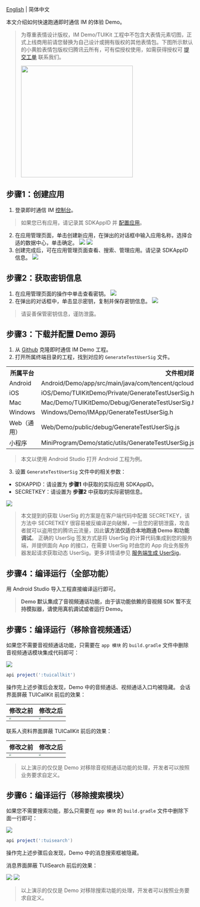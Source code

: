 [English](./README.md) | 简体中文

本文介绍如何快速跑通即时通信 IM 的体验 Demo。

>为尊重表情设计版权，IM Demo/TUIKit 工程中不包含大表情元素切图，正式上线商用前请您替换为自己设计或拥有版权的其他表情包。下图所示默认的小黄脸表情包版权归腾讯云所有，可有偿授权使用，如需获得授权可 [提交工单](https://console.cloud.tencent.com/workorder/category) 联系我们。
>
> <img src="https://qcloudimg.tencent-cloud.cn/image/document/6438e8feb7bba909511e0d798dfaf91d.png" width="300px" />

## 步骤1：创建应用
1. 登录即时通信 IM [控制台](https://console.cloud.tencent.com/avc)。
> 如果您已有应用，请记录其 SDKAppID 并 [配置应用](#step2)。
2. 在应用管理页面，单击创建新应用，在弹出的对话框中输入应用名称，选择合适的数据中心，单击确定。
![](https://write-document-release-1258344699.cos.ap-guangzhou.tencentcos.cn/100027937867/6fc4b61ba62d11eeae9a525400c26da5.png?q-sign-algorithm=sha1&q-ak=AKID2R7tLDF_vlveaNTTR3qs7HdRt6tsl0fKDMVHHpXNMxTLgJHsuHp5NYOXM--72JDy&q-sign-time=1705041321;1705044921&q-key-time=1705041321;1705044921&q-header-list=&q-url-param-list=&q-signature=f533fa8be64c49ab562163e56cd4986d0000aff8&x-cos-security-token=9ppkNO9PtSvH4JbxBSmHE82h1D9Fjrua1fcebe235c87f42f214d99e3ddd175ed_G6fbYPfiMADONai5bOUWdr3nJkinW0mqjfc7aTs7AISjyZsb6TZiPj7ZUYZcva29WNd7iyw1w-4N7T1LFRUDyF60aiD-wjM5SKi2Wysl7vCqj-RoeEpjvk7yr0hBEASFcEoyCtYqI_QSH7nVrqXgtbYOJQr5jFbSX96VIxdzSRtw3L_eH58KXNMiplGn1ahlYJ345uR9hOLS0FBRUuXp8XTL2gOSkHwX6qjY-4KlImyS-CfR6HAc6OhHvhtbPJeCdh5g8fZITwQVlMZPRWRUW7N7xAN4jOGNL97wYTjqfjtomp2r2I5yZxLjtC5oDDZN17BIaAwe0TGyLFlnwR1KNQlQ4RuZOsEQJJvYoLOaRVfmvmP4TshXpFMjBJ2ag8a)
![](https://write-document-release-1258344699.cos.ap-guangzhou.tencentcos.cn/100027937867/6fbc3f98a62d11ee9fd6525400bb593a.png?q-sign-algorithm=sha1&q-ak=AKIDPwe6pqU-RnSVbdCZrun0wxBi-uXIyd9_u4ElR2nanFdeQ6r68ULdNkBzdahmUsW-&q-sign-time=1705041321;1705044921&q-key-time=1705041321;1705044921&q-header-list=&q-url-param-list=&q-signature=af7f754a00fdb65fd5848145b39bc9bf9185d690&x-cos-security-token=9ppkNO9PtSvH4JbxBSmHE82h1D9Fjruad2fbd6fb6b49030895823ed0dce3d45e_G6fbYPfiMADONai5bOUWdr3nJkinW0mqjfc7aTs7AISjyZsb6TZiPj7ZUYZcva29WNd7iyw1w-4N7T1LFRUDyF60aiD-wjM5SKi2Wysl7vCqj-RoeEpjvk7yr0hBEASFcEoyCtYqI_QSH7nVrqXgtbYOJQr5jFbSX96VIxdzSRtw3L_eH58KXNMiplGn1ahjSj_kgAUbV5ezrtqPU_3Rw6GGTGBYUTg-aY3nLTaAXF9Ls9XPYl2w8GijqlxCtUIytAjiscy5oyaQKcqXpPvrmJYmDaR5Ks4vIQiq2JEAo4euM2IGbU5VvDL89Fc0qcuE5-n6sOjdZ6rzE4iM3g1lEomjV1Ib5BQ-npye-Dh6Wh-ft30xROKz57hEhSHzq6g)
3. 创建完成后，可在应用管理页面查看、搜索、管理应用。请记录 SDKAppID 信息。
![](https://write-document-release-1258344699.cos.ap-guangzhou.tencentcos.cn/100027937867/6fcb1f76a62d11ee9939525400461a83.png?q-sign-algorithm=sha1&q-ak=AKIDVD2vIt54ixTf0QhZppp8jvneKnCbCC7cYGuqfWGiD3KwrNqI0kDROe5MSL5Tj2zH&q-sign-time=1705041321;1705044921&q-key-time=1705041321;1705044921&q-header-list=&q-url-param-list=&q-signature=5a0050227ee027c9c84d4be4b90fad73c8470ae2&x-cos-security-token=9ppkNO9PtSvH4JbxBSmHE82h1D9Fjrua2a491a422bb339b62bdf7c4f461e2e36_G6fbYPfiMADONai5bOUWdr3nJkinW0mqjfc7aTs7AISjyZsb6TZiPj7ZUYZcva29WNd7iyw1w-4N7T1LFRUDyF60aiD-wjM5SKi2Wysl7vCqj-RoeEpjvk7yr0hBEASFcEoyCtYqI_QSH7nVrqXgtbYOJQr5jFbSX96VIxdzSRtw3L_eH58KXNMiplGn1ahNgNiQlZ0juftKVUFkiygn_W3rvjSLIm4gpnWISRukeVhBQiorz9m7PF5q-9RkTcfS29DQYvW0sg_ekNdGI0MeDpiOyXjKqcT47hGVTNsy7VyO8MjiuR3RkId6XKpqhePl1cWGATcZII9C6JhUTWDAZxcsDtalFMr35ES8-fOuPVF4Lv0pYbVlx1tWa5vBbDb)

## 步骤2：获取密钥信息

1. 在应用管理页面的操作中单击查看密钥。
![](https://write-document-release-1258344699.cos.ap-guangzhou.tencentcos.cn/100027269567/ecb86072b11311ee9fd6525400bb593a.png?q-sign-algorithm=sha1&q-ak=AKIDccwHwiaKs1zZASGFRQ3tNJvDGWsqubRgoI4D_iNrbonzVD4qv7zEEPeuovJM2t2e&q-sign-time=1705041321;1705044921&q-key-time=1705041321;1705044921&q-header-list=&q-url-param-list=&q-signature=d9deb00235c65787247dd560425a99db16dd5c94&x-cos-security-token=GhZpk0pF2CizBUrN0bW5tlarp9KJGD0ab514201872c5cb9444912a8c8c8f9d6bLvvJzap6DWP7R36kGigcgvUMGXYwZ6IqwB8FjO4F96E4SxeYxahI1AltuBfjeMXmfi9HCVNnUJjZvooIQtEUq7IqXLSaryDKcK7O8MXMHyzgvNybEWZow1zB6cJ6dEKsngqDhKc9M41ZjQWsXm-xncp7Rv4gQjLU5uAw9h4L3ko5jEJdtd4G549PvJqIdvhBWgNoQVY3yD7ST-iLPkdnwjZY_Rqd4HlqA5Jh_I9k2kfcjJl60RjR6z8G2oFGUOtwzp4CJqltmWkL8OUDzxHq0ZXVesfBDJUMSonjfcTxdYApBahJz5MZ9el7OE2QpjnqEjYQPqqx-a_Ll898RVIAtqy1T_Y4pWmkxak_eGAqljyFsTA-61p_NfulgjBzMsME)
2. 在弹出的对话框中，单击显示密钥，复制并保存密钥信息。
![](https://write-document-release-1258344699.cos.ap-guangzhou.tencentcos.cn/100027269567/f1d63334b11311eeae9a525400c26da5.png?q-sign-algorithm=sha1&q-ak=AKID9l6AMH0HkGUpETTygUSLq-OdLGol_zYiH5S5YGV_VKPMtI4n5INkaRRiB10WMa5d&q-sign-time=1705041321;1705044921&q-key-time=1705041321;1705044921&q-header-list=&q-url-param-list=&q-signature=4e945e058a1ffcbc287130ecc9ba6a3cce4dde92&x-cos-security-token=9ppkNO9PtSvH4JbxBSmHE82h1D9Fjruab80bda0fa2814297db0adf4ac6bc9c65_G6fbYPfiMADONai5bOUWdr3nJkinW0mqjfc7aTs7AISjyZsb6TZiPj7ZUYZcva29WNd7iyw1w-4N7T1LFRUDyF60aiD-wjM5SKi2Wysl7vCqj-RoeEpjvk7yr0hBEASFcEoyCtYqI_QSH7nVrqXgtbYOJQr5jFbSX96VIxdzSSvkzF659HECTPUQjNANdxvl-Pe7hHa8vk8Gons8iP0PcmSe8YE7VRUSpOKIkfwqZGOOCEyT94A9ilepUP1g93gMh5G9QP9xdjFazstbYu1uc4f4EhWJrZ3XjMZSsXfn9uA2wvmfdJEuSN4B8I0_ifZ3hoad-w2xm34K329ehxdFMawRQ4aKC0EH9Jq3T6FcMWdcog1MedNgGDCkTYqdJlh)

> 请妥善保管密钥信息，谨防泄露。

## 步骤3：下载并配置 Demo 源码

1. 从 [Github](https://github.com/tencentyun/TIMSDK) 克隆即时通信 IM Demo 工程。
2. 打开所属终端目录的工程，找到对应的 `GenerateTestUserSig` 文件。
 <table>
     <tr>
         <th nowrap="nowrap">所属平台</th>  
         <th nowrap="nowrap">文件相对路径</th>  
     </tr>
  <tr>      
      <td>Android</td>   
      <td>Android/Demo/app/src/main/java/com/tencent/qcloud/tim/demo/signature/GenerateTestUserSig.java</td>   
     </tr> 
  <tr>
      <td>iOS</td>   
      <td>iOS/Demo/TUIKitDemo/Private/GenerateTestUserSig.h</td>
     </tr> 
  <tr>      
      <td>Mac</td>   
      <td>Mac/Demo/TUIKitDemo/Debug/GenerateTestUserSig.h</td>   
     </tr>  
  <tr>      
      <td>Windows</td>   
      <td>Windows/Demo/IMApp/GenerateTestUserSig.h</td>   
     </tr>  
  <tr>      
      <td>Web（通用）</td>   
      <td>Web/Demo/public/debug/GenerateTestUserSig.js</td>   
     </tr>  
  <tr>      
      <td>小程序</td>   
      <td>MiniProgram/Demo/static/utils/GenerateTestUserSig.js</td>   
     </tr>  
</table>


 >本文以使用 Android Studio 打开 Android 工程为例。
  >
3. 设置 `GenerateTestUserSig` 文件中的相关参数：
 - SDKAPPID：请设置为 **步骤1** 中获取的实际应用 SDKAppID。
 - SECRETKEY：请设置为 **步骤2** 中获取的实际密钥信息。

![](https://qcloudimg.tencent-cloud.cn/raw/c3e75cba79968ebce176d9e97b3bd7bf.png)


>本文提到的获取 UserSig 的方案是在客户端代码中配置 SECRETKEY，该方法中 SECRETKEY 很容易被反编译逆向破解，一旦您的密钥泄露，攻击者就可以盗用您的腾讯云流量，因此**该方法仅适合本地跑通 Demo 和功能调试**。
>正确的 UserSig 签发方式是将 UserSig 的计算代码集成到您的服务端，并提供面向 App 的接口，在需要 UserSig 时由您的 App 向业务服务器发起请求获取动态 UserSig。更多详情请参见 [服务端生成 UserSig](https://cloud.tencent.com/document/product/269/32688#GeneratingdynamicUserSig)。

## 步骤4：编译运行（全部功能）
用 Android Studio 导入工程直接编译运行即可。

> **Demo 默认集成了音视频通话功能，由于该功能依赖的音视频 SDK 暂不支持模拟器，请使用真机调试或者运行 Demo。**

## 步骤5：编译运行（移除音视频通话）
如果您不需要音视频通话功能，只需要在 `app 模块` 的 `build.gradle` 文件中删除音视频通话模块集成代码即可：

![](https://im.sdk.qcloud.com/tools/resource/tuicalling/android/GitHubDeleteTUICallKit.jpg)

```groovy
api project(':tuicallkit')
```
操作完上述步骤后会发现，Demo 中的音频通话、视频通话入口均被隐藏。
会话界面屏蔽 TUICallKit 前后的效果：

| 修改之前 | 修改之后|
|--------|------|
|<img src="https://im.sdk.qcloud.com/tools/resource/tuicalling/android/GitHubChatAddTUICallKit.jpg" style="zoom:30%" /> | <img src="https://im.sdk.qcloud.com/tools/resource/tuicalling/android/GitHubChatDeleteTUICallKit.jpg" style="zoom:30%" />|

联系人资料界面屏蔽 TUICallKit 前后的效果：

| 修改之前 | 修改之后|
|--------|------|
| <img src="https://im.sdk.qcloud.com/tools/resource/tuicalling/android/GitHubContactAddTUICallKit.jpg" style="zoom:30%" /> | <img src="https://im.sdk.qcloud.com/tools/resource/tuicalling/android/GitHubContactDeleteTUICallKit.jpg" style="zoom:30%" /> |

> 以上演示的仅仅是 Demo 对移除音视频通话功能的处理，开发者可以按照业务要求自定义。

## 步骤6：编译运行（移除搜索模块）
如果您不需要搜索功能，那么只需要在 `app 模块` 的 `build.gradle` 文件中删除下面一行即可：

![](https://im.sdk.qcloud.com/tools/resource/tuicalling/android/GitHubDeleteTUISearch.jpg)

```groovy
api project(':tuisearch')
```
操作完上述步骤后会发现，Demo 中的消息搜索框被隐藏。

消息界面屏蔽 TUISearch 前后的效果：

![](https://qcloudimg.tencent-cloud.cn/raw/e099c8fe41f3c908cd88573dad6dc820.png)  ![](https://qcloudimg.tencent-cloud.cn/raw/c501170cbb23923d6bacff893b30fdbb.png)

> 以上演示的仅仅是 Demo 对移除搜索功能的处理，开发者可以按照业务要求自定义。